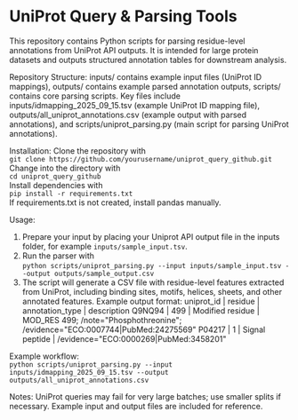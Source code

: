 # UniProt Query & Parsing Tools  
This repository contains Python scripts for parsing residue-level annotations from UniProt API outputs. It is intended for large protein datasets and outputs structured annotation tables for downstream analysis.  

Repository Structure: inputs/ contains example input files (UniProt ID mappings), outputs/ contains example parsed annotation outputs, scripts/ contains core parsing scripts. Key files include inputs/idmapping_2025_09_15.tsv (example UniProt ID mapping file), outputs/all_uniprot_annotations.csv (example output with parsed annotations), and scripts/uniprot_parsing.py (main script for parsing UniProt annotations).  

Installation: Clone the repository with  
`git clone https://github.com/yourusername/uniprot_query_github.git`  
Change into the directory with  
`cd uniprot_query_github`  
Install dependencies with  
`pip install -r requirements.txt`  
If requirements.txt is not created, install pandas manually.  

Usage:  
1. Prepare your input by placing your Uniprot API output file in the inputs folder, for example `inputs/sample_input.tsv`.  
2. Run the parser with  
`python scripts/uniprot_parsing.py --input inputs/sample_input.tsv --output outputs/sample_output.csv`  
3. The script will generate a CSV file with residue-level features extracted from UniProt, including binding sites, motifs, helices, sheets, and other annotated features. Example output format:
uniprot_id | residue | annotation_type | description
Q9NQ94 | 499 | Modified residue | MOD_RES 499; /note="Phosphothreonine"; /evidence="ECO:0007744|PubMed:24275569"
P04217 | 1 | Signal peptide | /evidence="ECO:0000269|PubMed:3458201"

Example workflow:  
`python scripts/uniprot_parsing.py --input inputs/idmapping_2025_09_15.tsv --output outputs/all_uniprot_annotations.csv`  

Notes: UniProt queries may fail for very large batches; use smaller splits if necessary. Example input and output files are included for reference.
